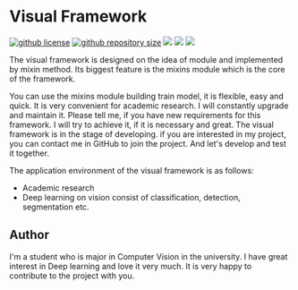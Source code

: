 # Visual Framework

[![github license](https://img.shields.io/github/license/LEFTeyex/visual-framework)](https://github.com/LEFTeyex/visual-framework/blob/master/LICENSE)
[![github repository size](https://img.shields.io/github/repo-size/LEFTeyex/visual-framework)](https://github.com/LEFTeyex/visual-framework)
[![](https://img.shields.io/badge/developing-55%25-bluegreen.svg)](https://github.com/LEFTeyex/visual-framework)
[![](https://img.shields.io/badge/version-v1.6.1-blue.svg)]()
[![](https://img.shields.io/badge/python-3.7|3.8|3.9-blue.svg)]()

The visual framework is designed on the idea of module and implemented by mixin method. Its biggest feature is the
mixins module which is the core of the framework.

You can use the mixins module building train model, it is flexible, easy and quick. It is very convenient for academic
research. I will constantly upgrade and maintain it. Please tell me, if you have new requirements for this framework. I
will try to achieve it, if it is necessary and great. The visual framework is in the stage of developing. if you are
interested in my project, you can contact me in GitHub to join the project. And let's develop and test it together.

The application environment of the visual framework is as follows:

* Academic research
* Deep learning on vision consist of classification, detection, segmentation etc.

## Author

I'm a student who is major in Computer Vision in the university. I have great interest in Deep learning and love it very
much. It is very happy to contribute to the project with you.